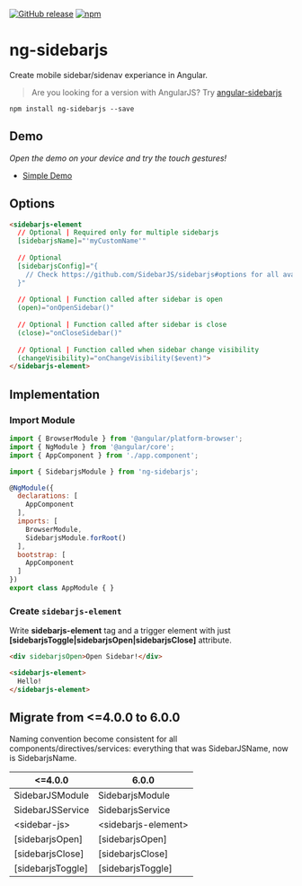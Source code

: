 [![GitHub release](https://img.shields.io/github/release/SidebarJS/ng-sidebarjs.svg)](https://github.com/SidebarJS/ng-sidebarjs/releases)
[![npm](https://img.shields.io/npm/v/ng-sidebarjs.svg)](https://www.npmjs.com/package/ng-sidebarjs)

# ng-sidebarjs
Create mobile sidebar/sidenav experiance in Angular.
> Are you looking for a version with AngularJS? Try [angular-sidebarjs](https://github.com/SidebarJS/angular-sidebarjs)

```ssh
npm install ng-sidebarjs --save
```

## Demo
*Open the demo on your device and try the touch gestures!*

* [Simple Demo](https://stackblitz.com/edit/ng-sidebarjs)

## Options
```html
<sidebarjs-element
  // Optional | Required only for multiple sidebarjs
  [sidebarjsName]="'myCustomName'"
  
  // Optional
  [sidebarjsConfig]="{
    // Check https://github.com/SidebarJS/sidebarjs#options for all available options
  }"
  
  // Optional | Function called after sidebar is open
  (open)="onOpenSidebar()"
  
  // Optional | Function called after sidebar is close
  (close)="onCloseSidebar()"
  
  // Optional | Function called when sidebar change visibility
  (changeVisibility)="onChangeVisibility($event)">
</sidebarjs-element>
```

## Implementation
### Import Module
```js
import { BrowserModule } from '@angular/platform-browser';
import { NgModule } from '@angular/core';
import { AppComponent } from './app.component';

import { SidebarjsModule } from 'ng-sidebarjs';

@NgModule({
  declarations: [
    AppComponent
  ],
  imports: [
    BrowserModule,
    SidebarjsModule.forRoot()
  ],
  bootstrap: [
    AppComponent
  ]
})
export class AppModule { }
```

### Create `sidebarjs-element`
Write **sidebarjs-element** tag and a trigger element with just **[sidebarjsToggle|sidebarjsOpen|sidebarjsClose]** attribute.
```html
<div sidebarjsOpen>Open Sidebar!</div>

<sidebarjs-element>
  Hello!
</sidebarjs-element>
```

## Migrate from <=4.0.0 to 6.0.0
Naming convention become consistent for all components/directives/services: everything that was SidebarJSName, now is SidebarjsName.

|<=4.0.0|6.0.0|
|----------|----------|
| SidebarJSModule | SidebarjsModule |
| SidebarJSService | SidebarjsService |
| \<sidebar-js\> | \<sidebarjs-element\> |
| [sidebarjsOpen] | [sidebarjsOpen] |
| [sidebarjsClose] | [sidebarjsClose] |
| [sidebarjsToggle] | [sidebarjsToggle] |
